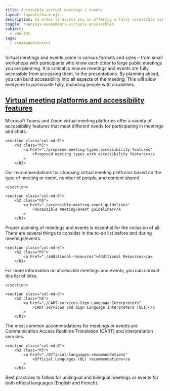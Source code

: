 ```yaml
---
title: Accessible virtual meetings / events
layout: layouts/base.njk
description: In order to assist you in offering a fully accessible virtual meeting/event, whether it is a training session, a meeting, a kiosk or an open door event, the IT Accessibility Office (ITAO) has gathered the most relevant information on the subject.
toggle: reunions-evenements-virtuels-accessibles
subject:
  - aboutUs
tags:
  - createWebContent
---
```


Virtual meetings and events come in various formats and sizes – from small workshops with participants who know each other to large public meetings you are planning. It is critical to ensure meetings and events are fully accessible from accessing them, to the presentations. By planning ahead, you can build accessibility into all aspects of the meeting. This will allow everyone to participate fully, including people with disabilities.

<div class="row wb-eqht">
	<section class="col-md-6">
		<h2 class="h5">
			<a href="./virtual-meeting-platforms-accessibility-features"
				>Virtual meeting platforms and accessibility features</a
			>
		</h2>
Microsoft Teams and Zoom virtual meeting platforms offer a variety of accessibility features that meet different needs for participating in meetings and chats.
	</section>

    <section class="col-md-6">
    	<h2 class="h5">
    		<a href="./proposed-meeting-types-accessibility-features"
    			>Proposed meeting types with accessibility features</a
    		>
    	</h2>

Our recommendations for choosing virtual meeting platforms based on the type of meeting or event, number of people, and content shared.

    </section>

    <section class="col-md-6">
    	<h2 class="h5">
    		<a href="./accessible-meeting-event-guidelines"
    			>Accessible meeting/event guidelines</a
    		>
    	</h2>

Proper planning of meetings and events is essential for the inclusion of all. There are several things to consider in the to-do list before and during meetings/events.
</section>

    <section class="col-md-6">
    	<h2 class="h5">
    		<a href="./additional-resources">Additional Resources</a>
    	</h2>

For more information on accessible meetings and events, you can consult this list of links.

    </section>

    <section class="col-md-6">
    	<h2 class="h5">
    		<a href="./CART-services-Sign-Language-Interpreters"
    			>CART services and Sign Language Interpreters (SLI)</a
    		>
    	</h2>

The most common accommodations for meetings or events are Communication Access Realtime Translation (CART) and interpretation services.
</section>

    <section class="col-md-6">
    	<h2 class="h5">
    		<a href="./Official-languages-recommendations"
    			>Official Languages (OL) recommendations</a
    		>
    	</h2>

Best practices to follow for unilingual and bilingual meetings or events for both official languages (English and French).
</section>

</div>
